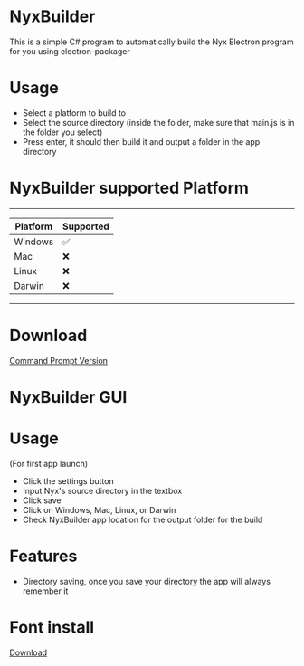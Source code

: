 # NyxBuilder
This is a simple C# program to automatically build the Nyx Electron program for you using electron-packager

# Usage
* Select a platform to build to
* Select the source directory (inside the folder, make sure that main.js is in the folder you select)
* Press enter, it should then build it and output a folder in the app directory

# NyxBuilder supported Platform
------------------------------------------------------
| Platform | Supported                               |
| ------- | -----------------------------------------|
| Windows | :white_check_mark:                       |
| Mac   | :x:                                        |
| Linux   | :x:                                      | 
| Darwin   | :x:                                     | 
------------------------------------------------------

# Download 
[Command Prompt Version](https://github.com/ping-127001/NyxBuilder/releases/tag/v1.0.0)


# NyxBuilder GUI

# Usage
(For first app launch)
* Click the settings button
* Input Nyx's source directory in the textbox
* Click save
* Click on Windows, Mac, Linux, or Darwin
* Check NyxBuilder app location for the output folder for the build

# Features
* Directory saving, once you save your directory the app will always remember it

# Font install
[Download](https://github.com/ping-127001/NyxBuilder/raw/main/NyxBuilderGUI/Font/badcache.ttf)
